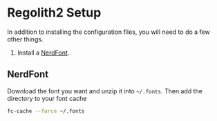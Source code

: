 # Regolith2 Setup

In addition to installing the configuration files, you will need to do a few
other things.

1. Install a [NerdFont](https://www.nerdfonts.com/font-downloads).

## NerdFont

Download the font you want and unzip it into `~/.fonts`. Then add the directory
to your font cache

```bash
fc-cache --force ~/.fonts
```
